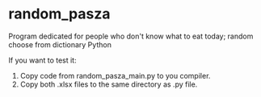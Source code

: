 # random_pasza
Program dedicated for people who don't know what to eat today; random choose from dictionary Python

If you want to test it:

1. Copy code from random_pasza_main.py to you compiler.
2. Copy both .xlsx files to the same directory as .py file.
